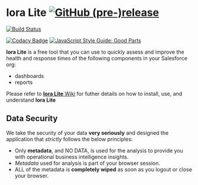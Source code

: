 # Iora Lite [![GitHub (pre-)release](https://img.shields.io/github/release/forcedotcom/ioralite/all.svg?style=plastic)]()  

<!--Old image tags to represent the releases, in case we need them. Switched to dynamic release tags -->

<!--<a href="https://github.com/forcedotcom/IoraLite/wiki"><img src="../../wiki/docs/images/main/iora-logo-final.png" align="right" ></a> <img src="../../wiki/docs/images/main/pre-release-logo.png"></a>  <img src="../../wiki/docs/images/main/beta-release-logo.png"></a> -->

<!--Comment the download count and release tags until the project enters  mainstream. Use the above pre-release-logos till then -->

<!--[![Github All Releases](https://img.shields.io/github/downloads/forcedotcom/IoraLite/total.svg)]() [![GitHub release](https://img.shields.io/github/release/salesforce/IoraLite.svg)]()-->

[![Build Status](https://travis-ci.org/forcedotcom/IoraLite.svg?branch=master)](https://travis-ci.org/forcedotcom/IoraLite)  

[![Codacy Badge](https://api.codacy.com/project/badge/Grade/1bcff91a4c2148ca8a4914605a985e60)](https://www.codacy.com/manual/sfdeveloperhub/IoraLite?utm_source=github.com&amp;utm_medium=referral&amp;utm_content=forcedotcom/IoraLite&amp;utm_campaign=Badge_Grade)<!-- [![Code Climate](https://lima.codeclimate.com/github/forcedotcom/IoraLite/badges/gpa.svg)](https://lima.codeclimate.com/github/forcedotcom/IoraLite)--> [![JavaScript Style Guide: Good Parts](https://img.shields.io/badge/code%20style-goodparts-brightgreen.svg?style=flat)](https://github.com/forcedotcom/IoraLite "JavaScript The Good Parts")                                     

**Iora Lite** is a free tool that you can use to quickly assess and improve the health and response times of the following components in your Salesforce org:

  * dashboards
  * reports

Please refer to [**Iora Lite** Wiki](https://github.com/forcedotcom/IoraLite/wiki) for futher details on how to install, use, and understand **Iora Lite**

## Data Security
We take the security of your data **very seriously** and designed the application that *strictly* follows the below principles:

  * Only **metadata**, and NO DATA, is used for the analysis to provide you with operational business intelligence insights.
  * *Metadata* used for analysis is part of your browser session.
  * ALL of the metadata is **completely wiped** as soon as you logout or close your browser.
